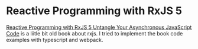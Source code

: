 # Reactive Programming with RxJS 5

[Reactive Programming with RxJS 5 Untangle Your Asynchronous JavaScript Code](https://pragprog.com/titles/smreactjs5/reactive-programming-with-rxjs-5/) is a liitle bit old book about rxjs. I tried to implement the book code examples with typescript and webpack. 
